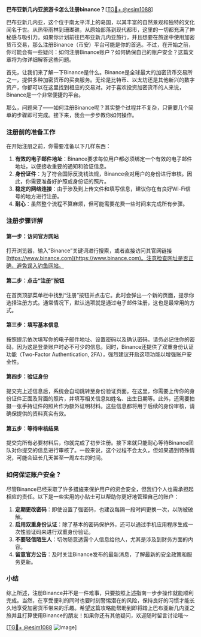 **巴布亚新几内亚旅游卡怎么注册binance？**[[TG💪+ @esim1088](https://t.me/s/esim1088)]

巴布亚新几内亚，这个位于南太平洋上的岛国，以其丰富的自然景观和独特的文化闻名于世。从热带雨林到珊瑚礁，从原始部落到现代都市，这里的一切都充满了神秘感与吸引力。如果你计划前往巴布亚新几内亚旅行，并且想要在旅途中使用加密货币交易，那么注册Binance（币安）平台可能是你的首选。不过，在开始之前，你可能会有一些疑问：如何注册Binance账户？如何确保自己的账户安全？这篇文章将为你详细解答这些问题。

首先，让我们来了解一下Binance是什么。Binance是全球最大的加密货币交易所之一，提供多种加密货币的买卖服务。无论是比特币、以太坊还是其他新兴的数字资产，你都可以在这里找到相应的交易对。对于喜欢投资加密货币的人来说，Binance是一个非常便捷的平台。

那么，问题来了——如何注册Binance呢？其实整个过程并不复杂，只需要几个简单的步骤即可完成。接下来，我会一步步教你如何操作。

### 注册前的准备工作

在开始注册之前，你需要准备以下几样东西：

1. **有效的电子邮件地址**：Binance要求每位用户都必须绑定一个有效的电子邮件地址，以便接收重要的通知和验证信息。
2. **身份证件**：为了符合国际反洗钱法规，Binance会对用户的身份进行审核。因此，你需要准备好护照或身份证的照片。
3. **稳定的网络连接**：由于涉及到上传文件和填写信息，建议你在有良好Wi-Fi信号的地方进行注册。
4. **耐心**：虽然整个流程不算麻烦，但可能需要花费一些时间来完成所有步骤。

### 注册步骤详解

#### 第一步：访问官方网站
打开浏览器，输入“Binance”关键词进行搜索，或者直接访问其官网链接[https://www.binance.com](https://www.binance.com)。注意检查网址是否正确，避免误入钓鱼网站。

#### 第二步：点击“注册”按钮
在首页顶部菜单栏中找到“注册”按钮并点击它。此时会弹出一个新的页面，提示你选择注册方式。通常情况下，默认选项就是通过电子邮件注册，这也是最常用的方式。

#### 第三步：填写基本信息
按照提示依次填写你的电子邮件地址、设置密码以及确认密码。请务必记住你的密码，因为这是登录账户时必不可少的信息。同时，Binance还提供了双重身份认证功能（Two-Factor Authentication, 2FA），强烈建议开启这项功能以增强账户安全性。

#### 第四步：验证身份
提交完上述信息后，系统会自动跳转至身份验证页面。在这里，你需要上传你的身份证件正面及背面的照片，并填写相关信息如姓名、出生日期等。此外，还需要拍摄一张手持证件的照片作为额外证明材料。这些信息都将用于后续的身份审核，请确保提供的资料真实有效。

#### 第五步：等待审核结果
提交完所有必要材料后，你就完成了初步注册。接下来就只能耐心等待Binance团队对你提交的信息进行审核了。一般来说，这个过程不会太久，但如果遇到特殊情况，可能会延长几天甚至一周左右的时间。

### 如何保证账户安全？

尽管Binance已经采取了许多措施来保护用户的资金安全，但我们个人也需承担起相应的责任。以下是一些实用的小贴士可以帮助你更好地管理自己的账户：

1. **定期更改密码**：即使设置了强密码，也建议每隔一段时间更换一次，以防被破解。
2. **启用双重身份认证**：除了基本的密码保护外，还可以通过手机应用程序生成一次性验证码来进行双重身份验证。
3. **不要轻信陌生人**：切勿随意透露个人信息给他人，尤其是涉及到财务方面的内容。
4. **留意官方公告**：及时关注Binance发布的最新消息，了解最新的安全政策和服务更新。

### 小结

综上所述，注册Binance并不是一件难事，只要按照上述指南一步步操作就能顺利完成。当然，在享受便利的同时也要时刻警惕潜在的风险，保持良好的习惯才能长久地享受加密货币带来的乐趣。希望这篇攻略能帮助到即将踏上巴布亚新几内亚之旅并且打算使用Binance的朋友！如果你还有其他疑问，欢迎随时留言讨论哦～ 

[[TG💪+ @esim1088](https://t.me/s/esim1088) ![Image](https://i.postimg.cc/4NQfJmqS/Snipaste-2025-05-13-00-14-12.png)]